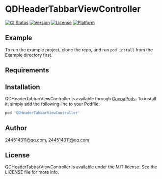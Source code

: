 # QDHeaderTabbarViewController

[![CI Status](https://img.shields.io/travis/244514311@qq.com/QDHeaderTabbarViewController.svg?style=flat)](https://travis-ci.org/244514311@qq.com/QDHeaderTabbarViewController)
[![Version](https://img.shields.io/cocoapods/v/QDHeaderTabbarViewController.svg?style=flat)](https://cocoapods.org/pods/QDHeaderTabbarViewController)
[![License](https://img.shields.io/cocoapods/l/QDHeaderTabbarViewController.svg?style=flat)](https://cocoapods.org/pods/QDHeaderTabbarViewController)
[![Platform](https://img.shields.io/cocoapods/p/QDHeaderTabbarViewController.svg?style=flat)](https://cocoapods.org/pods/QDHeaderTabbarViewController)

## Example

To run the example project, clone the repo, and run `pod install` from the Example directory first.

## Requirements

## Installation

QDHeaderTabbarViewController is available through [CocoaPods](https://cocoapods.org). To install
it, simply add the following line to your Podfile:

```ruby
pod 'QDHeaderTabbarViewController'
```

## Author

244514311@qq.com, 244514311@qq.com

## License

QDHeaderTabbarViewController is available under the MIT license. See the LICENSE file for more info.
